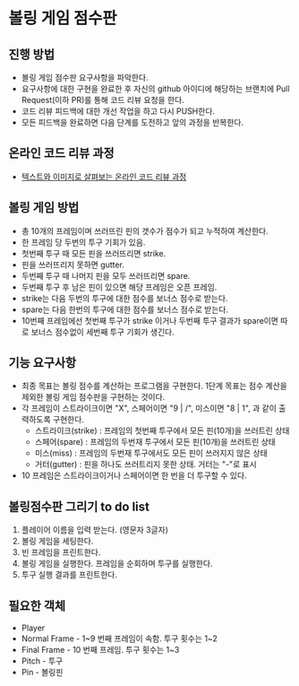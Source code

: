 # 볼링 게임 점수판
## 진행 방법
* 볼링 게임 점수판 요구사항을 파악한다.
* 요구사항에 대한 구현을 완료한 후 자신의 github 아이디에 해당하는 브랜치에 Pull Request(이하 PR)를 통해 코드 리뷰 요청을 한다.
* 코드 리뷰 피드백에 대한 개선 작업을 하고 다시 PUSH한다.
* 모든 피드백을 완료하면 다음 단계를 도전하고 앞의 과정을 반복한다.

## 온라인 코드 리뷰 과정
* [텍스트와 이미지로 살펴보는 온라인 코드 리뷰 과정](https://github.com/next-step/nextstep-docs/tree/master/codereview)

## 볼링 게임 방법
* 총 10개의 프레임이며 쓰러뜨린 핀의 갯수가 점수가 되고 누적하여 계산한다.
* 한 프레임 당 두번의 투구 기회가 있음.
* 첫번째 투구 때 모든 핀을 쓰러뜨리면 strike.
* 핀을 쓰러뜨리지 못하면 gutter.
* 두번째 투구 때 나머지 핀을 모두 쓰러뜨리면 spare.
* 두번째 투구 후 남은 핀이 있으면 해당 프레임은 오픈 프레임.
* strike는 다음 두번의 투구에 대한 점수를 보너스 점수로 받는다.
* spare는 다음 한번의 투구에 대한 점수를 보너스 점수로 받는다.
* 10번째 프레임에선 첫번째 투구가 strike 이거나 두번째 투구 결과가 spare이면
따로 보너스 점수없이 세번째 투구 기회가 생긴다.


## 기능 요구사항
* 최종 목표는 볼링 점수를 계산하는 프로그램을 구현한다. 1단계 목표는 점수 계산을 제외한 볼링 게임 점수판을 구현하는 것이다.
* 각 프레임이 스트라이크이면 "X", 스페어이면 "9 | /", 미스이면 "8 | 1", 과 같이 출력하도록 구현한다.
    * 스트라이크(strike) : 프레임의 첫번째 투구에서 모든 핀(10개)을 쓰러트린 상태
    * 스페어(spare) : 프레임의 두번재 투구에서 모든 핀(10개)을 쓰러트린 상태
    * 미스(miss) : 프레임의 두번재 투구에서도 모든 핀이 쓰러지지 않은 상태
    * 거터(gutter) : 핀을 하나도 쓰러트리지 못한 상태. 거터는 "-"로 표시
* 10 프레임은 스트라이크이거나 스페어이면 한 번을 더 투구할 수 있다.


## 볼링점수판 그리기 to do list
1. 플레이어 이름을 입력 받는다. (영문자 3글자)
2. 볼링 게임을 세팅한다.
3. 빈 프레임을 프린트한다.
4. 볼링 게임을 실행한다. 프레임을 순회하며 투구를 실행한다.
5. 투구 실행 결과를 프린트한다.

## 필요한 객체
* Player
* Normal Frame - 1~9 번째 프레임이 속함. 투구 횟수는 1~2
* Final Frame - 10 번째 프레임. 투구 횟수는 1~3
* Pitch - 투구
* Pin - 볼링핀
